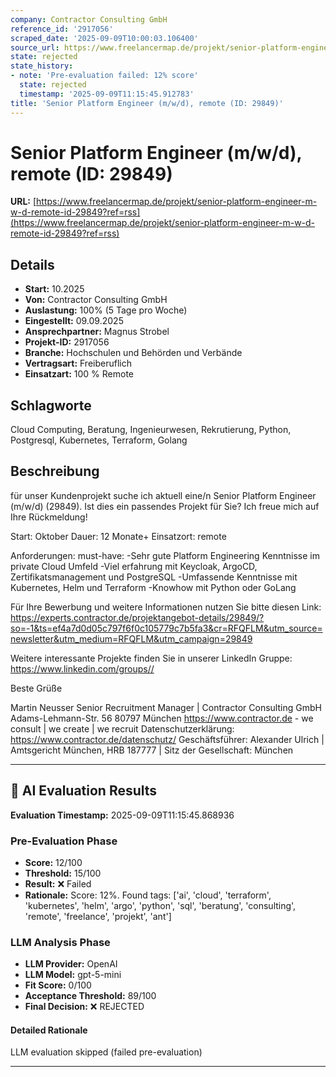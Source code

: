 ```yaml
---
company: Contractor Consulting GmbH
reference_id: '2917056'
scraped_date: '2025-09-09T10:00:03.106400'
source_url: https://www.freelancermap.de/projekt/senior-platform-engineer-m-w-d-remote-id-29849?ref=rss
state: rejected
state_history:
- note: 'Pre-evaluation failed: 12% score'
  state: rejected
  timestamp: '2025-09-09T11:15:45.912783'
title: 'Senior Platform Engineer (m/w/d), remote (ID: 29849)'
---
```



# Senior Platform Engineer (m/w/d), remote (ID: 29849)
**URL:** [https://www.freelancermap.de/projekt/senior-platform-engineer-m-w-d-remote-id-29849?ref=rss](https://www.freelancermap.de/projekt/senior-platform-engineer-m-w-d-remote-id-29849?ref=rss)
## Details
- **Start:** 10.2025
- **Von:** Contractor Consulting GmbH
- **Auslastung:** 100% (5 Tage pro Woche)
- **Eingestellt:** 09.09.2025
- **Ansprechpartner:** Magnus Strobel
- **Projekt-ID:** 2917056
- **Branche:** Hochschulen und Behörden und Verbände
- **Vertragsart:** Freiberuflich
- **Einsatzart:** 100
                                                % Remote

## Schlagworte
Cloud Computing, Beratung, Ingenieurwesen, Rekrutierung, Python, Postgresql, Kubernetes, Terraform, Golang

## Beschreibung
für unser Kundenprojekt suche ich aktuell eine/n Senior Platform Engineer (m/w/d) (29849).
Ist dies ein passendes Projekt für Sie? Ich freue mich auf Ihre Rückmeldung!

Start: Oktober
Dauer: 12 Monate+
Einsatzort: remote

Anforderungen:
must-have:
-Sehr gute Platform Engineering Kenntnisse im private Cloud Umfeld
-Viel erfahrung mit Keycloak, ArgoCD, Zertifikatsmanagement und PostgreSQL
-Umfassende Kenntnisse mit Kubernetes, Helm und Terraform
-Knowhow mit Python oder GoLang

Für Ihre Bewerbung und weitere Informationen nutzen Sie bitte diesen Link:
https://experts.contractor.de/projektangebot-details/29849/?so=-1&ts=ef4a7d0d05c797f6f0c105779c7b5fa3&cr=RFQFLM&utm_source=newsletter&utm_medium=RFQFLM&utm_campaign=29849

Weitere interessante Projekte finden Sie in unserer LinkedIn Gruppe: https://www.linkedin.com/groups//

Beste Grüße

Martin Neusser
Senior Recruitment Manager
|
Contractor Consulting GmbH
Adams-Lehmann-Str. 56
80797 München
https://www.contractor.de - we consult | we create | we recruit
Datenschutzerklärung: https://www.contractor.de/datenschutz/
Geschäftsführer: Alexander Ulrich | Amtsgericht München, HRB 187777 | Sitz der Gesellschaft: München

---

## 🤖 AI Evaluation Results

**Evaluation Timestamp:** 2025-09-09T11:15:45.868936

### Pre-Evaluation Phase
- **Score:** 12/100
- **Threshold:** 15/100
- **Result:** ❌ Failed
- **Rationale:** Score: 12%. Found tags: ['ai', 'cloud', 'terraform', 'kubernetes', 'helm', 'argo', 'python', 'sql', 'beratung', 'consulting', 'remote', 'freelance', 'projekt', 'ant']

### LLM Analysis Phase
- **LLM Provider:** OpenAI
- **LLM Model:** gpt-5-mini
- **Fit Score:** 0/100
- **Acceptance Threshold:** 89/100
- **Final Decision:** ❌ REJECTED

#### Detailed Rationale
LLM evaluation skipped (failed pre-evaluation)

---
